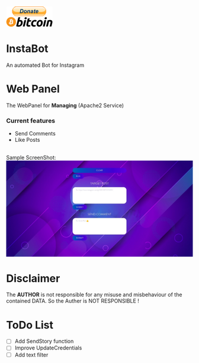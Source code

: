 [![bitcoin-black](imgs/donate.png)](https://www.blockchain.com/btc/address/1LQKZHNSzBZeEc7tkdz3McpQkJDsreaHLN)
# InstaBot
An automated Bot for Instagram
# Web Panel
The WebPanel for **Managing** (Apache2 Service)

### Current features
- Send Comments
- Like Posts
<br>
Sample ScreenShot:
<img src="imgs/web.jpeg"/>

# Disclaimer
The **AUTHOR** is not responsible for any misuse and misbehaviour of the contained DATA. So the Auther is NOT RESPONSIBLE !

# ToDo List
- [ ] Add SendStory function
- [ ] Improve UpdateCredentials
- [ ] Add text filter